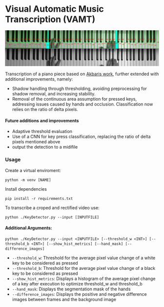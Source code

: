 # Visual Automatic Music Transcription (VAMT)
![Result](resources/images/result.png)

Transcription of a piano piece based on [Akbaris work](https://ieeexplore.ieee.org/document/7225173), further extended with additional improvements, namely:
- Shadow handling through thresholding, avoiding preprocessing for shadow removal, and increasing stability.
- Removal of the continuous area assumption for pressed keys, addressing issues caused by hands and occlusion. Classification now relies on the ratio of delta pixels.

#### Future additions and improvements
- Adaptive threshold evaluation
- Use of a CNN for key press classification, replacing the ratio of delta pixels mentioned above
- output the detection to a midifile

### Usage
Create a virtual enviroment:
```
python -m venv [NAME]
```

Install dependencies
```
pip install -r requirements.txt
```

To transcribe a croped and rectified video use:
```
python ./KeyDetector.py --input [INPUTFILE]
```

#### Additional Arguments:
```
python ./KeyDetector.py --input <INPUTFILE> [--threshold_w <INT>] [--threshold_b <INT>] [--show_hist_metrics] [--hand_mask] [--difference_images]
```
- `--threshold_w`: Threshold for the average pixel value change of a white key to be considered as pressed
- `--threshold_b`: Threshold for the average pixel value change of a black key to be considered as pressed
- `--show_hist_metrics`: Displays a histogram of the average pixel change of a key after execution to optimize threshold_w and threshold_b
- `--hand_mask`: Displays the segmentation mask of the hands
- `--difference_images`: Displays the positive and negative difference images between frames and the background image